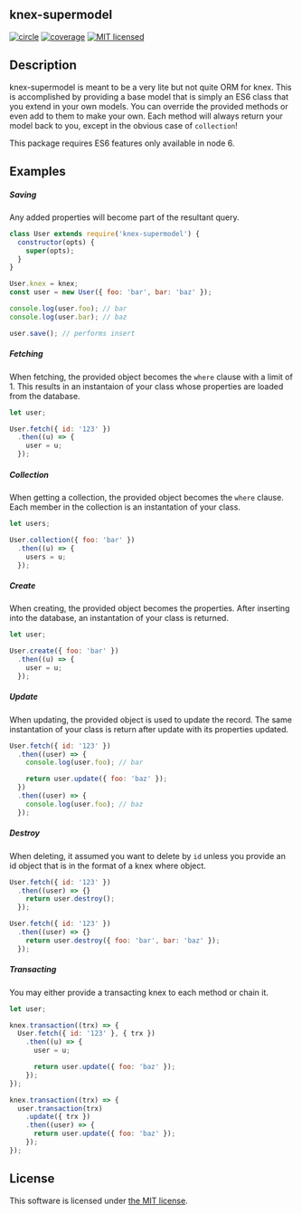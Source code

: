 ## knex-supermodel

[![circle](https://circleci.com/gh/mathewdgardner/knex-supermodel.svg?style=svg)](https://circleci.com/gh/mathewdgardner/knex-supermodel)
[![coverage](https://coveralls.io/repos/github/mathewdgardner/knex-supermodel/badge.svg?branch=master)](https://coveralls.io/github/mathewdgardner/knex-supermodel?branch=master)
[![MIT licensed](https://img.shields.io/badge/license-MIT-blue.svg)](https://raw.githubusercontent.com/mathewdgardner/knex-supermodel/master/LICENSE)

## Description

knex-supermodel is meant to be a very lite but not quite ORM for knex. This is accomplished by providing a base model that is simply an ES6 class that you extend in your own models. You can override the provided methods or even add to them to make your own. Each method will always return your model back to you, except in the obvious case of `collection`!

This package requires ES6 features only available in node 6.

## Examples

##### Saving

Any added properties will become part of the resultant query.

```javascript
class User extends require('knex-supermodel') {
  constructor(opts) {
    super(opts);
  }
}

User.knex = knex;
const user = new User({ foo: 'bar', bar: 'baz' });

console.log(user.foo); // bar
console.log(user.bar); // baz

user.save(); // performs insert
```

##### Fetching

When fetching, the provided object becomes the `where` clause with a limit of 1. This results in an instantaion of your class whose properties are loaded from the database.

```javascript
let user;

User.fetch({ id: '123' })
  .then((u) => {
    user = u;
  });
```

##### Collection

When getting a collection, the provided object becomes the `where` clause. Each member in the collection is an instantation of your class.

```javascript
let users;

User.collection({ foo: 'bar' })
  .then((u) => {
    users = u;
  });
```

##### Create

When creating, the provided object becomes the properties. After inserting into the database, an instantation of your class is returned.

```javascript
let user;

User.create({ foo: 'bar' })
  .then((u) => {
    user = u;
  });
```

##### Update

When updating, the provided object is used to update the record. The same instantation of your class is return after update with its properties updated.

```javascript
User.fetch({ id: '123' })
  .then((user) => {
    console.log(user.foo); // bar

    return user.update({ foo: 'baz' });
  })
  .then((user) => {
    console.log(user.foo); // baz
  });
```

##### Destroy

When deleting, it assumed you want to delete by `id` unless you provide an id object that is in the format of a knex where object.

```javascript
User.fetch({ id: '123' })
  .then((user) => {}
    return user.destroy();
  });

User.fetch({ id: '123' })
  .then((user) => {}
    return user.destroy({ foo: 'bar', bar: 'baz' });
  });
```

##### Transacting

You may either provide a transacting knex to each method or chain it.

```javascript
let user;

knex.transaction((trx) => {
  User.fetch({ id: '123' }, { trx })
    .then((u) => {
      user = u;

      return user.update({ foo: 'baz' });
    });
});

knex.transaction((trx) => {
  user.transaction(trx)
    .update({ trx })
    .then((user) => {
      return user.update({ foo: 'baz' });
    });
});
```

## License

This software is licensed under [the MIT license](LICENSE.md).
